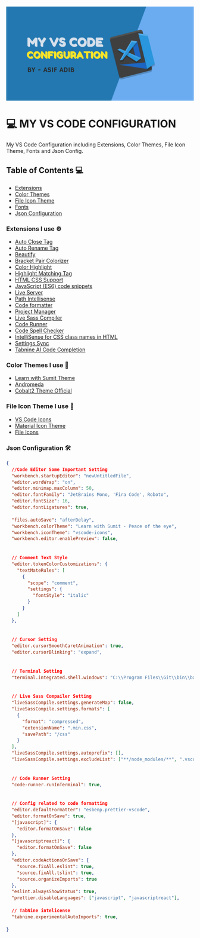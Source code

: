 ![](banner.png)

# 💻 MY VS CODE CONFIGURATION
My VS Code Configuration including Extensions, Color Themes, File Icon Theme, Fonts and Json Config.



## Table of Contents 💻

- [Extensions](#extensions-i-use)
- [Color Themes](#color-themes-i-use)
- [File Icon Theme](#file-icon-theme-i-use)
- [Fonts](#fonts-i-use)
- [Json Configuration](#Json-configuration)



### Extensions I use ⚙

- [Auto Close Tag](https://marketplace.visualstudio.com/items?itemName=formulahendry.auto-close-tag)
- [Auto Rename Tag](https://marketplace.visualstudio.com/items?itemName=formulahendry.auto-rename-tag)
- [Beautify](https://marketplace.visualstudio.com/items?itemName=HookyQR.beautify)
- [Bracket Pair Colorizer](https://marketplace.visualstudio.com/items?itemName=CoenraadS.bracket-pair-colorizer)
- [Color Highlight](https://marketplace.visualstudio.com/items?itemName=naumovs.color-highlight)
- [Highlight Matching Tag](https://marketplace.visualstudio.com/items?itemName=vincaslt.highlight-matching-tag)
- [HTML CSS Support](https://marketplace.visualstudio.com/items?itemName=ecmel.vscode-html-css)
- [JavaScript (ES6) code snippets](https://marketplace.visualstudio.com/items?itemName=xabikos.JavaScriptSnippets)
- [Live Server](https://marketplace.visualstudio.com/items?itemName=ritwickdey.LiveServer)
- [Path Intellisense](https://marketplace.visualstudio.com/items?itemName=christian-kohler.path-intellisense)
- [Code formatter](https://marketplace.visualstudio.com/items?itemName=esbenp.prettier-vscode)
- [Project Manager](https://marketplace.visualstudio.com/items?itemName=alefragnani.project-manager)
- [Live Sass Compiler](https://marketplace.visualstudio.com/items?itemName=ritwickdey.live-sass)
- [Code Runner](https://marketplace.visualstudio.com/items?itemName=formulahendry.code-runner)
- [Code Spell Checker](https://marketplace.visualstudio.com/items?itemName=streetsidesoftware.code-spell-checker)
- [IntelliSense for CSS class names in HTML](https://marketplace.visualstudio.com/items?itemName=Zignd.html-css-class-completion)
- [Settings Sync](https://marketplace.visualstudio.com/items?itemName=Shan.code-settings-sync)
- [Tabnine AI Code Completion](https://marketplace.visualstudio.com/items?itemName=TabNine.tabnine-vscode)



### Color Themes I use 🌈

- [Learn with Sumit Theme](https://marketplace.visualstudio.com/items?itemName=SumitSaha.learn-with-sumit-theme)
- [Andromeda](https://marketplace.visualstudio.com/items?itemName=EliverLara.andromeda)
- [Cobalt2 Theme Official](https://marketplace.visualstudio.com/items?itemName=wesbos.theme-cobalt2)



### File Icon Theme I use 📁

- [VS Code Icons](https://marketplace.visualstudio.com/items?itemName=vscode-icons-team.vscode-icons)
- [Material Icon Theme](https://marketplace.visualstudio.com/items?itemName=PKief.material-icon-theme)
- [File Icons](https://marketplace.visualstudio.com/items?itemName=file-icons.file-icons)



### Json Configuration 🛠

```json
{
  //Code Editor Some Important Setting
  "workbench.startupEditor": "newUntitledFile",
  "editor.wordWrap": "on",
  "editor.minimap.maxColumn": 50,
  "editor.fontFamily": "JetBrains Mono, 'Fira Code', Roboto",
  "editor.fontSize": 16,
  "editor.fontLigatures": true,

  "files.autoSave": "afterDelay",
  "workbench.colorTheme": "Learn with Sumit - Peace of the eye",
  "workbench.iconTheme": "vscode-icons",
  "workbench.editor.enablePreview": false,


  // Comment Text Style
  "editor.tokenColorCustomizations": {
    "textMateRules": [
      {
        "scope": "comment",
        "settings": {
          "fontStyle": "italic"
        }
      }
    ]
  },


  // Cursor Setting
  "editor.cursorSmoothCaretAnimation": true,
  "editor.cursorBlinking": "expand",


  // Terminal Setting
  "terminal.integrated.shell.windows": "C:\\Program Files\\Git\\bin\\bash.exe",


  // Live Sass Compailer Setting
  "liveSassCompile.settings.generateMap": false,
  "liveSassCompile.settings.formats": [
    {
      "format": "compressed",
      "extensionName": ".min.css",
      "savePath": "/css"
    }
  ],
  "liveSassCompile.settings.autoprefix": [],
  "liveSassCompile.settings.excludeList": ["**/node_modules/**", ".vscode/**"],


  // Code Runner Setting
  "code-runner.runInTerminal": true,


  // Config related to code formatting
  "editor.defaultFormatter": "esbenp.prettier-vscode",
  "editor.formatOnSave": true,
  "[javascript]": {
    "editor.formatOnSave": false
  },
  "[javascriptreact]": {
    "editor.formatOnSave": false
  },
  "editor.codeActionsOnSave": {
    "source.fixAll.eslint": true,
    "source.fixAll.tslint": true,
    "source.organizeImports": true
  },
  "eslint.alwaysShowStatus": true,
  "prettier.disableLanguages": ["javascript", "javascriptreact"],

  // TabNine intelicense
  "tabnine.experimentalAutoImports": true,

}
```